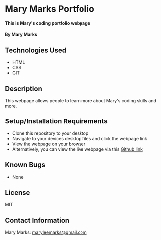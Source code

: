 # Mary Marks Portfolio

#### This is Mary's coding portfolio webpage

#### By Mary Marks

## Technologies Used

* HTML
* CSS
* GIT

## Description

This webpage allows people to learn more about Mary's coding skills and more.

## Setup/Installation Requirements

* Clone this repository to your desktop
* Navigate to your devices desktop files and click the webpage link
* View the webpage on your browser
* Alternatively, you can view the live webpage via this [Github link](https://maryleemarks.github.io/mary_marks_portfolio/)


## Known Bugs

* None

## License

MIT

## Contact Information

Mary Marks: maryleemarks@gmail.com